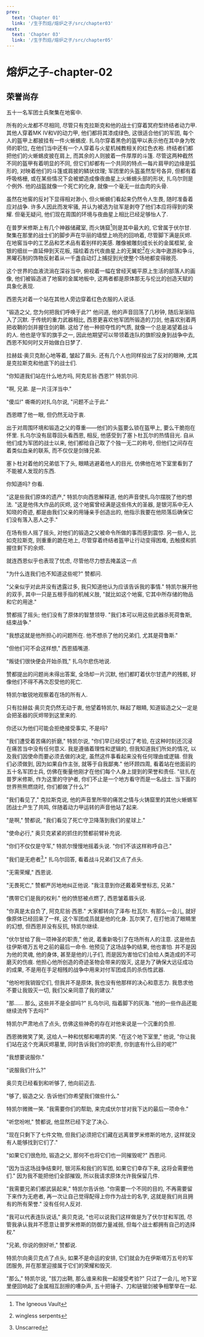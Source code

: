 ```yaml
---
prev:
  text: 'Chapter 01'
  link: '/生于烈焰/熔炉之子/src/chapter03'
next:
  text: 'Chapter 03'
  link: '/生于烈焰/熔炉之子/src/chapter05'
---
```


# 熔炉之子-chapter-02

## 荣誉尚存

五十一名军团士兵聚集在地窖中.

所有的火龙都不尽相同, 尽管只有克拉斯克和他的战士们穿着冥府型终结者动力甲. 其他人穿着MK IV和V的动力甲, 他们都将其漆成绿色, 这很适合他们的军团, 每个人的盔甲上都披挂有一件火蜥蜴皮. 扎乌尔穿着黑色的盔甲以表示他在其中身为牧师的职位, 在他们当中还有一个人穿着与火星机械教相关的红色衣袍. 终结者们都把他们的火蜥蜴皮披在肩上, 而其余的人则披着一件厚厚的斗篷. 尽管这两种截然不同的盔甲有着明显的不同, 但它们却都有一个共同的特点—每片肩甲的边缘是弧形的, 对映着他们的斗篷或肩披的鳞状纹理; 军团里的头盔虽然型号各异, 但都有着呼吸格栅, 或在某些情况下会被塑造成像夜曲星上火蜥蜴头部的形状, 扎乌尔则是个例外. 他的战盔就像一个死亡的化身, 就像一个毫无一丝血肉的头骨.

虽然在地窖的反衬下显得相对渺小, 但火蜥蜴们看起来仍然令人生畏, 随时准备着应对战争. 许多人因此而发牢骚, 并认为被选为驻军是剥夺了他们本应将得到的荣耀. 但毫无疑问, 他们现在周围的环境与夜曲星上相比已经足够怡人了.

在普罗米修斯上有几个神器储藏室, 而火铸窟[^1]则是其中最大的, 它曾属于伏尔甘. 聚集在那里的战士们的脚步声在华丽的墙壁上响亮的回响着, 尽管脚下满是灰烬. 在地窖当中的工艺品和艺术品有着别样的美感. 雕像被雕刻成长长的金属框架, 金银的细丝一直延伸到天花板, 描绘着古代夜曲星上的无翼蛇[^2]在火海中遨游和争斗, 黑曜石制的饰物反射着从一千盏自动灯上捕捉到光使整个场地都变得敞亮.

这个世界的血液流淌在深谷当中, 俯视着一幅在曾经天蝎平原上生活的部落人的画像, 他们被锻造进了地窖的金属地板中, 这两者都是原体那无与伦比的创造天赋的具象化表现.

西恩先对着一个站在其他人旁边穿着红色衣服的人说话.

"锻造之父, 您为何把我们呼唤于此?" 他问道, 他的声音回荡了几秒钟, 随后渐渐陷入了沉默. 于传统的重力武器相比, 西恩更喜欢他军团所锻造的刀剑, 他喜欢别着两把收鞘的剑并握住剑的鞘. 这给了他一种掠夺性的气质, 就像一个总是渴望着战斗的人. 他也是守军的旗手之一, 因此他期望可以带领着连队的旗帜投身到战争中去, 西恩不知何时又开始做白日梦了.

拉赫兹·奥贝克耐心地等着, 皱起了眉头. 还有几个人也同样投出了反对的眼神, 尤其是克拉斯克和他底下的战士们.

"你知道我们站在什么地方吗, 阿克尼翁·西恩?" 特凯尔问.

"啊, 兄弟. 是一片汪洋当中."

"傻瓜!" 嘶嘶的对扎乌尔说, "问题不止于此."

西恩瞟了他一眼, 但仍然无动于衷.

出于对周围环境和锻造之父的尊重——他们的头盔要么锁在盔甲上, 要么干脆抱在怀里. 扎乌尔没有屈尊回头看西恩, 相反, 他感受到了塞卜杜瓦尔的热情目光. 自从他们成为军团的战士以来, 他们都给自己取了个独一无二的称号, 但他们之间存在着类似血亲的联系, 而不仅仅是剑锋兄弟.

塞卜杜对着他的兄弟低下了头, 眼睛逃避着他人的目光, 仿佛他在地下室里看到了不能被人发现的东西.

你知道吗? 你看.

"这是些我们原体的遗产," 特凯尔向西恩解释道, 他的声音使扎乌尔摆脱了他的想法. "这是他伟大作品的灰烬, 这个地窖曾经满是这些伟大的圣器, 是银河系中无人知晓的奇迹, 都是由我们父亲的用锤亲手创造出的, 他指示我要在他陨落后确保它们没有落入恶人之手."

在场有些人摇了摇头, 对他们的锻造之父被命令所做的事而感到震惊. 另一些人, 比如克拉斯克, 则重重的跪在地上, 尽管穿着终结者盔甲让行动变得困难, 去触摸和抓握住剩下的余烬.

就连西恩似乎也表现了忧虑, 尽管他尽力想去掩盖这一点

"为什么连我们也不知道这些呢?" 赞都问.

"父亲似乎对此并没有透露过多, 我只知道他认为应该告诉我的事情." 特凯尔展开他的双手, 其中一只是五根手指的机械义肢, "就比如这个地窖, 它其中所存储的物品和它的用途."

赞都摇了摇头; 他们没有了原体的智慧领导. "我们本可以用这些武器杀死荷鲁斯, 结束战争."

"我想这就是他所担心的问题所在. 他不想杀了他的兄弟们, 尤其是荷鲁斯."

"但他们可不会这样想," 西恩插嘴道.

"叛徒们很快便会开始杀戮," 扎乌尔悲伤地说.

赞都提出的问题尚未得出答案, 全场却一片沉默, 他们都盯着伏尔甘遗产的残骸, 好像他们不得不再次忍受他的死亡.

特凯尔敏锐地观察着在场的所有人.

只有拉赫兹·奥贝克仍然无动于衷, 他望着特凯尔, 眯起了眼睛, 知道锻造之父一定是会把圣器的灰烬带到这里来的.

你还以为他们可能会拒绝接受事实, 不是吗?

"我们遭受着苦痛的折磨," 特凯尔说, "你们早已经受过了考验, 在这种时刻还沉浸在痛苦当中没有任何意义. 我是遵循着理性和逻辑的, 但我知道我们所处的情况, 以及我们因使命而要必须去做的决定, 虽然这件事看起来没有任何理由或逻辑. 但我们必须做到, 因为如果自作主张, 就等于自我鄙夷." 他环顾四周, 看着站在他面前的五十名军团士兵, 仿佛在衡量他刚才在他们每个人身上提到的荣誉和责任. "驻扎在普罗米修斯, 作为这里的守护者, 你们不止是一个地方看守而是一名战士. 当下面的世界熊熊燃烧时, 你们都做了什么?"

"我们看见了," 克拉斯克说, 他的声音里所带的痛苦之情与火铸窟里的其他火蜥蜴军团战士产生了共鸣, 伴随着动力甲运转的声音他站了起来.

"是啊," 赞都说, "我们看见了死亡守卫降落到我们的星球上."

"使命必行," 奥贝克紧紧的抓住的赞都前臂补充说.

"你们不仅仅是守军," 特凯尔慢慢地摇着头说. "你们不该这样称呼自己."

"我们是无疤者[^3]," 扎乌尔回答, 看着战斗兄弟们又点了点头.

"无需荣耀," 西恩说.

"无畏死亡," 赞都严厉地地纠正他说. "我注意到你还戴着荣誉标志, 兄弟."

"携带它们是我的权利." 他的愤怒被点燃了, 西恩皱着眉头说.

"你真是太自负了, 阿克尼翁·西恩." 大家都转向了泽布·杜瓦尔. 有那么一会儿, 就好像原体已经回来了一样, 这个军团成员就是他的化身. 瓦尔笑了, 在打他消了眼睛里的幻想, 但西恩并没有反抗, 特凯尔继续.

"伏尔甘给了我一项神圣的职责," 他说, 着重新吸引了在场所有人的注意. 这是他去往伊斯塔万五号之前的最后一命令. 他预见了这场战争的结果, 他也害怕. 并不是因为他的灵魂, 他的身体, 甚至是他的儿子们, 而是因为害怕它们会给人类造成的不可磨灭的伤痕. 他担心他所创造的奇迹圣物会带来的毁灭, 这是为了确保大远征成功的成果, 不是用在手足相残的战争中用来对付军团成员的杀伤性武器.

"他吩咐我销毁它们, 但我并不是原体, 我也没有他那样的决心和意志力. 我恳求他不要让我毁灭一切, 我们父亲同意了我的建议."

"那...... 那么, 这些并不是全部吗?" 扎乌尔问, 指着脚下的灰海. "他的一些作品还能继续流传下去吗?"

特凯尔严肃地点了点头, 仿佛这些神奇的存在对他来说是一个沉重的负担.

西恩微微笑了笑, 这给人一种和忧郁和嘲弄的笑. "在这个地下室里," 他说, "你让我们站在这个充满灰烬墓里, 同时告诉我们你的职责, 你到底有什么目的呢?"

"我想要说服你."

"说服我们什么?"

奥贝克已经看到和听够了, 他向前迈去.

"够了, 锻造之父. 告诉他们你希望我们做些什么."

特凯尔微微一笑. "我需要你们的帮助, 来完成伏尔甘对我下达的最后一项命令."

"听您吩咐," 赞都说, 他显然已经下定了决心.

"现在只剩下了七件文物, 但我们必须把它们藏在远离普罗米修斯的地方, 这样就没有人能够找到它们了."

"如果它们很危险, 锻造之父, 那何不也将它们也一同摧毁呢?" 西恩问.

"因为当这场战争结束时, 银河系和我们的军团, 如果它们幸存下来, 这将会需要他们." 因为我不能把他们全部摧毁, 所以我请求原体允许我保留几件.

"我需要兄弟们都武装起来," 特凯尔告诉他. "你需要一个不同的目的, 不再需要留下来作为无疤者, 再一次让自己觉得配得上你作为战士的名字, 这就是我们尚且拥有的所有荣誉." 没有任何人反对.

"我可以代表连队说话," 奥贝克说, "也可以说我们这样做是为了伏尔甘和军团, 尽管我承认我并不愿意让普罗米修斯的防御力量减弱, 但每个战士都拥有自己的选择权."

"兄弟, 你说的倒好听," 赞都说.

特凯尔向奥贝克点了点头, 如果不是命运的安排, 它们就会为在伊斯塔万五号的军团服务, 并在那里迎接属于它们的荣耀和毁灭.

"那么," 特凯尔说, "拔刀出鞘, 那么谁来和我一起接受考验?" 只过了一会儿, 地下室里便回响起了金属相互刮擦的嘈杂声, 五十把锤子、刀和链锯剑被争相擎举在一起.

[^1]: The Igneous Vault

[^2]: wingless serpents

[^3]: Unscarred
